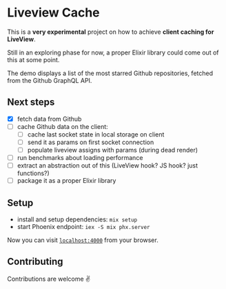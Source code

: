 # Liveview Cache

This is a **very experimental** project on how to achieve **client caching for LiveView**.

Still in an exploring phase for now, a proper Elixir library could come out of this at some point.

The demo displays a list of the most starred Github repositories, fetched from the Github GraphQL API.

## Next steps

- [x] fetch data from Github
- [ ] cache Github data on the client:
  - [ ] cache last socket state in local storage on client
  - [ ] send it as params on first socket connection
  - [ ] populate liveview assigns with params (during dead render)
- [ ] run benchmarks about loading performance
- [ ] extract an abstraction out of this (LiveView hook? JS hook? just functions?)
- [ ] package it as a proper Elixir library

## Setup

- install and setup dependencies: `mix setup`
- start Phoenix endpoint: `iex -S mix phx.server`

Now you can visit [`localhost:4000`](http://localhost:4000) from your browser.

## Contributing

Contributions are welcome ✌️
